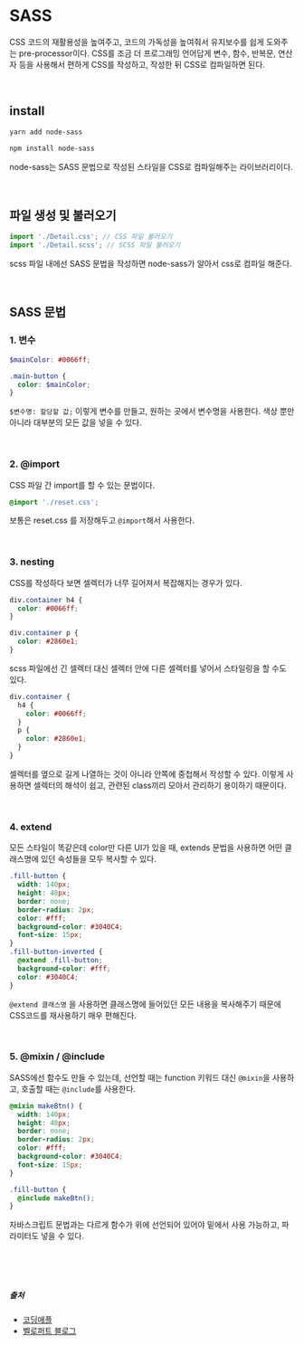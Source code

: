 # SASS
CSS 코드의 재활용성을 높여주고, 코드의 가독성을 높여줘서 유지보수를 쉽게 도와주는 pre-processor이다. CSS를 조금 더 프로그래밍 언어답게 변수, 함수, 반복문, 연산자 등을 사용해서 편하게 CSS를 작성하고, 작성한 뒤 CSS로 컴파일하면 된다.

<br />

## install
```bash
yarn add node-sass
```
```bash
npm install node-sass
```
node-sass는 SASS 문법으로 작성된 스타일을 CSS로 컴파일해주는 라이브러리이다.

<br />

## 파일 생성 및 불러오기
```jsx
import './Detail.css'; // CSS 파일 불러오기
import './Detail.scss'; // SCSS 파일 불러오기
```
scss 파일 내에선 SASS 문법을 작성하면 node-sass가 알아서 css로 컴파일 해준다.

<br />

## SASS 문법

### 1. 변수
```scss
$mainColor: #0066ff;

.main-button {
  color: $mainColor;
}
```
`$변수명: 할당할 값;` 이렇게 변수를 만들고, 원하는 곳에서 변수명을 사용한다. 색상 뿐만 아니라 대부분의 모든 값을 넣을 수 있다.

<br />

### 2. @import
CSS 파일 간 import를 할 수 있는 문법이다.
```scss
@import './reset.css';
```
보통은 reset.css 를 저장해두고 `@import`해서 사용한다.

<br />

### 3. nesting
CSS를 작성하다 보면 셀렉터가 너무 길어져서 복잡해지는 경우가 있다.
```css
div.container h4 {
  color: #0066ff;
}

div.container p {
  color: #2860e1;
}
```
scss 파일에선 긴 셀렉터 대신 셀렉터 안에 다른 셀렉터를 넣어서 스타일링을 할 수도 있다.
```scss
div.container {
  h4 {
    color: #0066ff;
  }
  p {
    color: #2860e1;
  }
}
```
셀렉터를 옆으로 길게 나열하는 것이 아니라 안쪽에 중첩해서 작성할 수 있다. 이렇게 사용하면 셀렉터의 해석이 쉽고, 관련된 class끼리 모아서 관리하기 용이하기 때문이다.

<br />

### 4. extend
모든 스타일이 똑같은데 color만 다른 UI가 있을 때, extends 문법을 사용하면 어떤 클래스명에 있던 속성들을 모두 복사할 수 있다.
```scss
.fill-button {
  width: 140px;
  height: 48px;
  border: none;
  border-radius: 2px;
  color: #fff;
  background-color: #3040C4;
  font-size: 15px;
}
.fill-button-inverted {
  @extend .fill-button;
  background-color: #fff;
  color: #3040C4;
}
```
`@extend 클래스명` 을 사용하면 클래스명에 들어있던 모든 내용을 복사해주기 때문에 CSS코드를 재사용하기 매우 편해진다.

<br />

### 5. @mixin / @include
SASS에선 함수도 만들 수 있는데, 선언할 때는 function 키워드 대신 `@mixin`을 사용하고, 호출할 때는 `@include`를 사용한다.
```scss
@mixin makeBtn() {
  width: 140px;
  height: 48px;
  border: none;
  border-radius: 2px;
  color: #fff;
  background-color: #3040C4;
  font-size: 15px;
}

.fill-button {
  @include makeBtn();
}
```
자바스크립트 문법과는 다르게 함수가 위에 선언되어 있어야 밑에서 사용 가능하고, 파라미터도 넣을 수 있다.


<br />
<br />
<br />

##### 출처

- [코딩애플](https://online.codingapple.com)
- [벨로퍼트 블로그](https://react.vlpt.us/basic/01-concept.html)